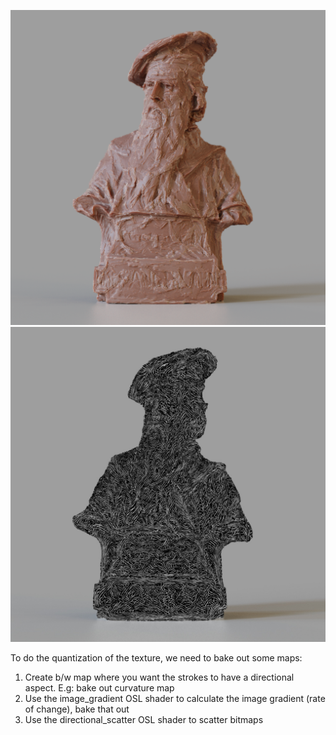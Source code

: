 ![](https://github.com/zpelgrims/directionalscatter/blob/master/wip_001.png?raw=true)
![](https://github.com/zpelgrims/directionalscatter/blob/master/wip_001_expl.jpg?raw=true)

To do the quantization of the texture, we need to bake out some maps:

1. Create b/w map where you want the strokes to have a directional aspect. E.g: bake out curvature map
2. Use the image_gradient OSL shader to calculate the image gradient (rate of change), bake that out
3. Use the directional_scatter OSL shader to scatter bitmaps